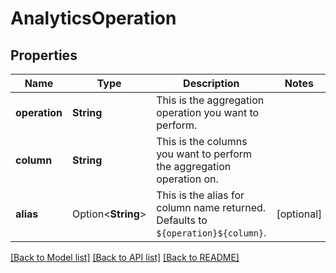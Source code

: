 # AnalyticsOperation

## Properties

Name | Type | Description | Notes
------------ | ------------- | ------------- | -------------
**operation** | **String** | This is the aggregation operation you want to perform. | 
**column** | **String** | This is the columns you want to perform the aggregation operation on. | 
**alias** | Option<**String**> | This is the alias for column name returned. Defaults to `${operation}${column}`. | [optional]

[[Back to Model list]](../README.md#documentation-for-models) [[Back to API list]](../README.md#documentation-for-api-endpoints) [[Back to README]](../README.md)


